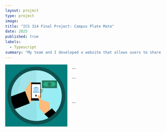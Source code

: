 ```yaml
---
layout: project
type: project
image: 
title: "ICS 314 Final Project: Campus Plate Mate"
date: 2025
published: true
labels:
  - Typescript
summary: "My team and I developed a website that allows users to share their leftovers to other UH-affilates on campus, aiming to help reduce food waste."
---
```


<div>
  <img src="../img/bank3.png" class="img-thumbnail" style="float: left; margin-right: 15px;" width="200px" alt="Bank">

...

...

<br>
<br>

...
<br>
<br>

</div>
